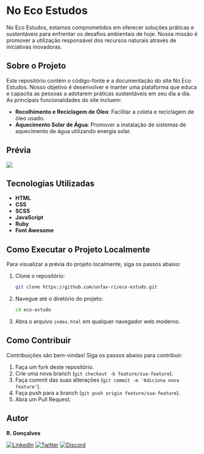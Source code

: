 # No Eco Estudos

No Eco Estudos, estamos comprometidos em oferecer soluções práticas e sustentáveis para enfrentar os desafios ambientais de hoje. Nossa missão é promover a utilização responsável dos recursos naturais através de iniciativas inovadoras.

## Sobre o Projeto

Este repositório contém o código-fonte e a documentação do site No Eco Estudos. Nosso objetivo é desenvolver e manter uma plataforma que educa e capacita as pessoas a adotarem práticas sustentáveis em seu dia a dia. As principais funcionalidades do site incluem:

- **Recolhimento e Reciclagem de Óleo**: Facilitar a coleta e reciclagem de óleo usado.
- **Aquecimento Solar de Água**: Promover a instalação de sistemas de aquecimento de água utilizando energia solar.

## Prévia

<img src="https://github.com/unfav-ri/assets/blob/master/ESTRELAS-DA-STELA/estrelas-da-stela.gif">

## Tecnologias Utilizadas

- **HTML**
- **CSS**
- **SCSS**
- **JavaScript**
- **Ruby**
- **Font Awesome**

## Como Executar o Projeto Localmente

Para visualizar a prévia do projeto localmente, siga os passos abaixo:

1. Clone o repositório:
    ```sh
    git clone https://github.com/unfav-ri/eco-estudo.git
    ```
2. Navegue até o diretório do projeto:
    ```sh
    cd eco-estudo
    ```
3. Abra o arquivo `index.html` em qualquer navegador web moderno.

## Como Contribuir

Contribuições são bem-vindas! Siga os passos abaixo para contribuir:

1. Faça um fork deste repositório.
2. Crie uma nova branch (`git checkout -b feature/sua-feature`).
3. Faça commit das suas alterações (`git commit -m 'Adiciona nova feature'`).
4. Faça push para a branch (`git push origin feature/sua-feature`).
5. Abra um Pull Request.

## Autor

**R. Gonçalves**

[![LinkedIn](https://img.shields.io/badge/LinkedIn-0077B5?style=for-the-badge&logo=linkedin&logoColor=white)](https://www.linkedin.com/in/unic-ri/)
[![Twitter](https://img.shields.io/badge/Twitter-1DA1F2?style=for-the-badge&logo=twitter&logoColor=white)](https://twitter.com/unic_ri)
[![Discord](https://img.shields.io/badge/Discord-7289DA?style=for-the-badge&logo=discord&logoColor=white)](https://discord.com/users/210427541956198400)
